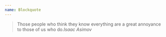 ```yaml
---
name: Blockquote
---
```

<blockquote>Those people who think they know everything are a great annoyance to those of us who do.<cite>Isaac Asimov</cite></blockquote>
